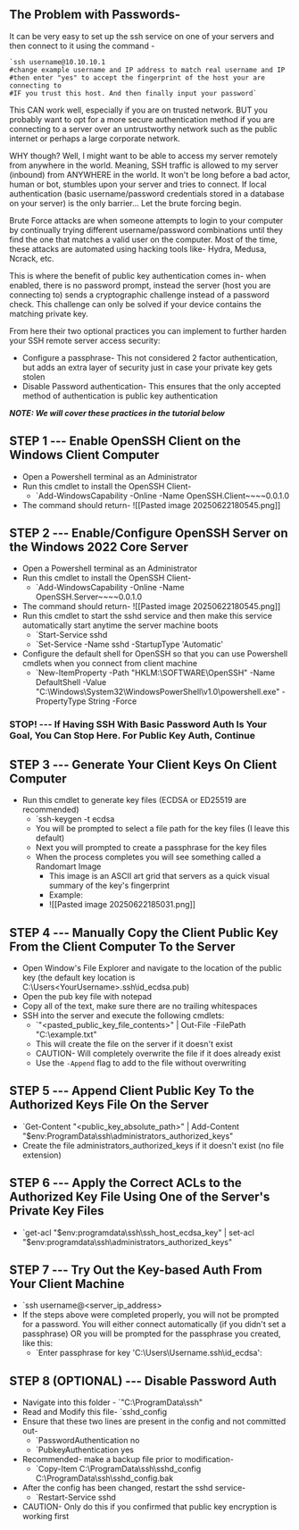 ## The Problem with Passwords-

It can be very easy to set up the ssh service on one of your servers and then connect to it using the command -

    `ssh username@10.10.10.1
    #change example username and IP address to match real username and IP
    #then enter "yes" to accept the fingerprint of the host your are connecting to
    #IF you trust this host. And then finally input your password`

This CAN work well, especially if you are on trusted network. BUT you probably want to opt for a more secure authentication method if you are connecting to a server over an untrustworthy network such as the public internet or perhaps a large corporate network.

WHY though? Well, I might want to be able to access my server remotely from anywhere in the world. Meaning, SSH traffic is allowed to my server (inbound) from ANYWHERE in the world. It won't be long before a bad actor, human or bot, stumbles upon your server and tries to connect. If local authentication (basic username/password credentials stored in a database on your server) is the only barrier... Let the brute forcing begin. 

Brute Force attacks are when someone attempts to login to your computer by continually trying different username/password combinations until they find the one that matches a valid user on the computer. Most of the time, these attacks are automated using hacking tools like- Hydra, Medusa, Ncrack, etc.

This is where the benefit of public key authentication comes in- when enabled, there is no password prompt, instead the server (host you are connecting to) sends a cryptographic challenge instead of a password check. This challenge can only be solved if your device contains the matching private key.

From here their two optional practices you can implement to further harden your SSH remote server access security:

- Configure a passphrase- This not considered 2 factor authentication, but adds an extra layer of security just in case your private key gets stolen 
- Disable Password authentication- This ensures that the only accepted method of authentication is public key authentication

***NOTE: We will cover these practices in the tutorial below***

## STEP 1 --- Enable OpenSSH Client on the Windows Client Computer

- Open a Powershell terminal as an Administrator
- Run this cmdlet to install the OpenSSH Client-
	- `Add-WindowsCapability -Online -Name OpenSSH.Client~~~~0.0.1.0
- The command should return-
	![[Pasted image 20250622180545.png]]


## STEP 2 --- Enable/Configure OpenSSH Server on the Windows 2022 Core Server

- Open a Powershell terminal as an Administrator
- Run this cmdlet to install the OpenSSH Client-
	- `Add-WindowsCapability -Online -Name OpenSSH.Server~~~~0.0.1.0
- The command should return-
	![[Pasted image 20250622180545.png]]
- Run this cmdlet to start the sshd service and then make this service automatically start anytime the server machine boots 
	- `Start-Service sshd
	- `Set-Service -Name sshd -StartupType 'Automatic'
- Configure the default shell for OpenSSH so that you can use Powershell cmdlets when you connect from client machine
	- `New-ItemProperty -Path "HKLM:\SOFTWARE\OpenSSH" -Name DefaultShell -Value "C:\Windows\System32\WindowsPowerShell\v1.0\powershell.exe" -PropertyType String -Force

### STOP! --- If Having SSH With Basic Password Auth Is Your Goal, You Can Stop Here. For Public Key Auth, Continue

## STEP 3 --- Generate Your Client Keys On Client Computer

- Run this cmdlet to generate key files (ECDSA or ED25519 are recommended)
	- `ssh-keygen -t ecdsa
	- You will be prompted to select a file path for the key files (I leave this default)
	- Next you will prompted to create a passphrase for the key files
	- When the process completes you will see something called a Randomart Image
		- This image is an ASCII art grid that servers as a quick visual summary of the key's fingerprint
		- Example:
		- ![[Pasted image 20250622185031.png]]

## STEP 4 --- Manually Copy the Client Public Key From the Client Computer To the Server

- Open Window's File Explorer and navigate to the location of the public key (the default key location is C:\Users\<YourUsername>\.ssh\id_ecdsa.pub)
- Open the pub key file with notepad
- Copy all of the text, make sure there are no trailing whitespaces
- SSH into the server and execute the following cmdlets:
	- `"<pasted_public_key_file_contents>" | Out-File -FilePath "C:\example.txt"
	- This will create the file on the server if it doesn't exist
	- CAUTION- Will completely overwrite the file if it does already exist
	- Use the `-Append` flag to add to the file without overwriting

## STEP 5 --- Append Client Public Key To the Authorized Keys File On the Server

- `Get-Content "<public_key_absolute_path>" | Add-Content "$env:ProgramData\ssh\administrators_authorized_keys"
- Create the file administrators_authorized_keys if it doesn't exist (no file extension)

## STEP 6 --- Apply the Correct ACLs to the Authorized Key File Using One of the Server's Private Key Files

- `get-acl "$env:programdata\ssh\ssh_host_ecdsa_key" | set-acl "$env:programdata\ssh\administrators_authorized_keys"

## STEP 7 --- Try Out the Key-based Auth From Your Client Machine

- `ssh username@<server_ip_address>
- If the steps above were completed properly, you will not be prompted for a password. You will either connect automatically (if you didn't set a passphrase) OR you will be prompted for the passphrase you created, like this:
	- `Enter passphrase for key 'C:\Users\Username\.ssh\id_ecdsa':

## STEP 8 (OPTIONAL) --- Disable Password Auth

- Navigate into this folder -  `"C:\ProgramData\ssh\"
- Read and Modify this file- `sshd_config
- Ensure that these two lines are present in the config and not committed out-
	- `PasswordAuthentication no
	- `PubkeyAuthentication yes
- Recommended- make a backup file prior to modification-
	- `Copy-Item C:\ProgramData\ssh\sshd_config C:\ProgramData\ssh\sshd_config.bak
- After the config has been changed, restart the sshd service-
	- `Restart-Service sshd
- CAUTION- Only do this if you confirmed that public key encryption is working first
